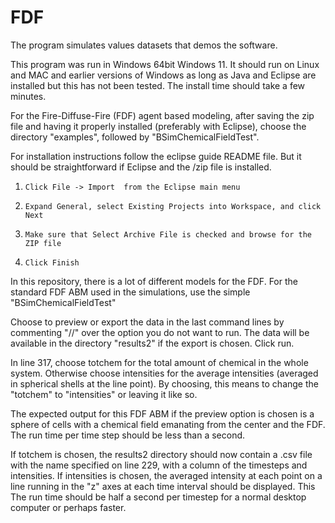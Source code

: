 # FDF
The program simulates values datasets that demos the software.

This program was run in Windows 64bit Windows 11. It should run on Linux and MAC and earlier versions of Windows as long as Java and Eclipse are installed but this has not been tested. The install time should take a few minutes.

For the Fire-Diffuse-Fire (FDF) agent based modeling, after saving the zip file and having it properly installed (preferably with Eclipse), choose the directory "examples", followed by "BSimChemicalFieldTest".

For installation instructions follow the eclipse guide README file. But it should be straightforward if Eclipse and the /zip file is installed.
1.     Click File -> Import  from the Eclipse main menu

2.     Expand General, select Existing Projects into Workspace, and click Next

3.     Make sure that Select Archive File is checked and browse for the ZIP file

4.     Click Finish

In this repository, there is a lot of different models for the FDF. For the standard FDF ABM used in the simulations, use the simple "BSimChemicalFieldTest"

Choose to preview or export the data in the last command lines by commenting "//" over the option you do not want to run. The data will be available in the directory "results2" if the export is chosen. Click run.

In line 317, choose totchem for the total amount of chemical in the whole system. Otherwise choose intensities for the average intensities (averaged in spherical shells at the line point). By choosing, this means to change the "totchem" to "intensities" or leaving it like so.  

The expected output for this FDF ABM if the preview option is chosen is a sphere of cells with a chemical field emanating from the center and the FDF. The run time per time step should be less than a second.

If totchem is chosen, the results2 directory should now contain a .csv file with the name specified on line 229, with a column of the timesteps and intensities. If intensities is chosen, the averaged intensity at each point on a line running in the "z" axes at each time interval should be displayed. This 
The run time should be half a second per timestep for a normal desktop computer or perhaps faster.



